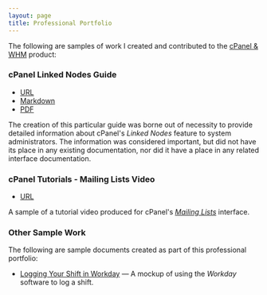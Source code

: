 ```yaml
---
layout: page
title: Professional Portfolio
---
```


The following are samples of work I created and contributed to the [cPanel & WHM](https://www.cpanel.net) product:
### cPanel Linked Nodes Guide

* [URL](https://docs.cpanel.net/knowledge-base/general-systems-administration/cpanel-linked-nodes-guide/)
* [Markdown](https://github.com/ashleykinard/samples/blob/origin/cPanel-LinkedNodesGuide)
* [PDF](https://github.com/ashleykinard/samples/blob/origin/cPanel-LinkedNodesGuide.pdf)

The creation of this particular guide was borne out of necessity to provide detailed information about cPanel's *Linked Nodes* feature to system administrators. The information was considered important, but did not have its place in any existing documentation, nor did it have a place in any related interface documentation.

### cPanel Tutorials - Mailing Lists Video

* [URL](https://www.youtube.com/watch?v=Nmot-5sgdj4&t)

A sample of a tutorial video produced for cPanel's [*Mailing Lists*](https://docs.cpanel.net/cpanel/email/mailing-lists/) interface.

### Other Sample Work
The following are sample documents created as part of this professional portfolio:

* [Logging Your Shift in Workday](https://github.com/ashleykinard/samples/blob/origin/WorkdaySample.pdf) — A mockup of using the *Workday* software to log a shift.
